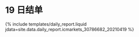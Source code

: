 # 19 日结单

{% include  templates/daily_report.liquid jdata=site.data.daily_report.icmarkets_30786682_20210419 %}